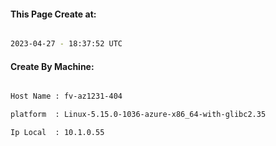 
   
#### This Page Create at:

```bash

2023-04-27 - 18:37:52 UTC

```

#### Create By Machine:

```bash

Host Name : fv-az1231-404

platform  : Linux-5.15.0-1036-azure-x86_64-with-glibc2.35

Ip Local  : 10.1.0.55

```

